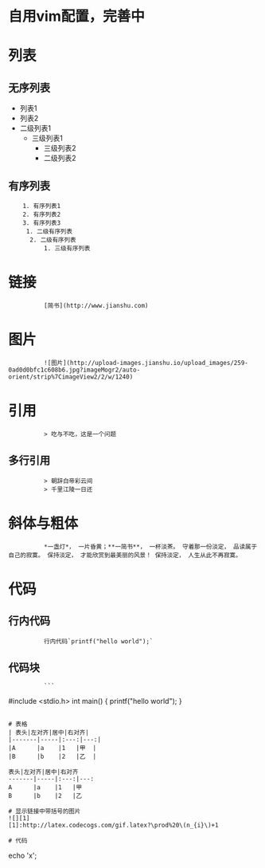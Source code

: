 # 自用vim配置，完善中

# 列表
## 无序列表
- 列表1
- 列表2
 - 二级列表1
    - 三级列表1
	   - 三级列表2
	    - 二级列表2

## 有序列表
		1. 有序列表1
		2. 有序列表2
		3. 有序列表3
		 1. 二级有序列表
		  2. 二级有序列表
		      1. 三级有序列表

# 链接
			  [简书](http://www.jianshu.com)

# 图片
			  ![图片](http://upload-images.jianshu.io/upload_images/259-0ad0d0bfc1c608b6.jpg?imageMogr2/auto-orient/strip%7CimageView2/2/w/1240)

# 引用
			  > 吃与不吃，这是一个问题

## 多行引用
			  > 朝辞白帝彩云间
			  > 千里江陵一日还

# 斜体与粗体
			  *一盏灯*， 一片昏黄；**一简书**， 一杯淡茶。 守着那一份淡定， 品读属于自己的寂寞。 保持淡定， 才能欣赏到最美丽的风景！ 保持淡定， 人生从此不再寂寞。  

# 代码
## 行内代码
			  行内代码`printf("hello world");`

## 代码块
			  ```
#include <stdio.h>
			  int main() {
				    printf("hello world");
			  }
```

# 表格
| 表头|左对齐|居中|右对齐|
|-------|-----|:---:|---:|
|A      |a    |1   |甲  |
|B      |b    |2   |乙  |

表头|左对齐|居中|右对齐
-------|-----|:---:|---:
A      |a    |1   |甲  
B      |b    |2   |乙  

# 显示链接中带括号的图片
![][1]
[1]:http://latex.codecogs.com/gif.latex?\prod%20\(n_{i}\)+1

# 代码
```
echo 'x';
```
